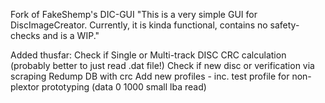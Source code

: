 Fork of FakeShemp's DIC-GUI
"This is a very simple GUI for DiscImageCreator. Currently, it is kinda functional, contains no safety-checks and is a WIP."

Added thusfar: 
              Check if Single or Multi-track DISC
              CRC calculation (probably better to just read .dat file!)
              Check if new disc or verification via scraping Redump DB with crc
              Add new profiles - inc. test profile for non-plextor prototyping (data 0 1000 small lba read)
              